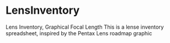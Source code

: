 # LensInventory
Lens Inventory, Graphical Focal Length
This is a lense inventory spreadsheet, inspired by the Pentax Lens roadmap graphic
